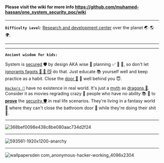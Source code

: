#### Please visit the wiki for more info https://github.com/muhamed-hassan/one_system_security_poc/wiki

***

**`Difficulty Level`**: [Research and development center](https://en.wikipedia.org/wiki/Research_and_development) over the planet 🌏 🌎 🌍.

***
***

**`Ancient wisdom for kids:`** 

System is [secured](https://en.wikipedia.org/wiki/Security) 🛡 by design AKA wise 🧠 planning ✅ 💯 📝, so don't let [ignorants fagots 🤡 🎠 😼](https://github.com/muhamed-hassan/production_deployment_syndrome/wiki/Bad-examples-of-parents) do that. Just educate 📚 yourself well and keep practice as a habit. Close the [door 🚪](https://en.wikipedia.org/wiki/Gate) 💯 well behind you 😇.

[`Hackers 🎠`](https://github.com/muhamed-hassan/one_system_security_poc/wiki/hackers-scandals) have no existence in real world. It's just a [myth](https://en.wikipedia.org/wiki/Myth) as [dragons 🐲](https://github.com/muhamed-hassan/one_system_security_poc/wiki/dragons-collection). Consider it as movies regrading crazy 🤡 people who have no ability 📚 📝 to [**prove**](https://en.wikipedia.org/wiki/Mathematical_proof) the [security 🛡](https://en.wikipedia.org/wiki/Security) in real life scenarios. They're living in a fantasy world 🤣 where they can't close the bathroom door 🚪 while they're doing their shit 💩.

***

![368bef0098e438c8be080aac734d2f24](https://user-images.githubusercontent.com/17825804/219565622-ee524d61-25f5-41d7-85ef-884f7680e8f0.jpg)

***

![593561-1920x1200-anarchy](https://user-images.githubusercontent.com/17825804/219565635-d1e81dcf-deb7-4584-9f42-361358e54c4f.jpg)

***

![wallpapersden com_anonymous-hacker-working_4096x2304](https://user-images.githubusercontent.com/17825804/219565797-6219d57a-5425-4026-817d-4d7de5fb93ce.jpg)
